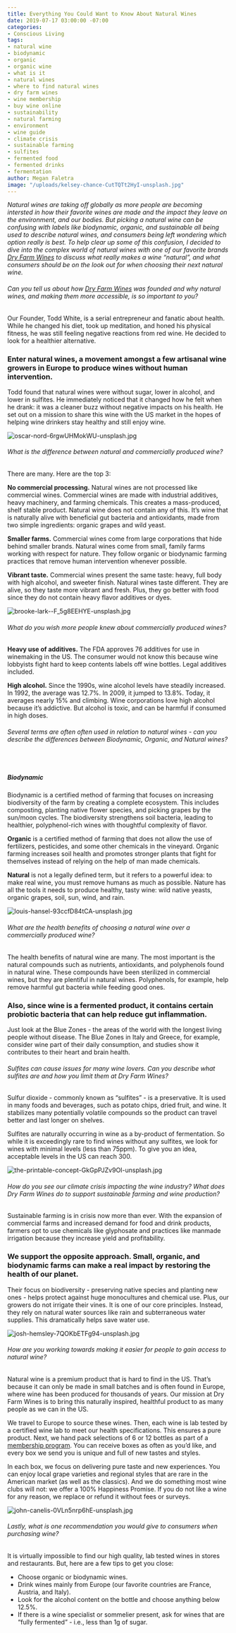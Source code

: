 ```yaml
---
title: Everything You Could Want to Know About Natural Wines
date: 2019-07-17 03:00:00 -07:00
categories:
- Conscious Living
tags:
- natural wine
- biodynamic
- organic
- organic wine
- what is it
- natural wines
- where to find natural wines
- dry farm wines
- wine membership
- buy wine online
- sustainability
- natural farming
- environment
- wine guide
- climate crisis
- sustainable farming
- sulfites
- fermented food
- fermented drinks
- fermentation
author: Megan Faletra
image: "/uploads/kelsey-chance-CutTQTt2HyI-unsplash.jpg"
---
```


_Natural wines are taking off globally as more people are becoming intersted in how their favorite wines are made and the impact they leave on the environment, and our bodies. But picking a natural wine can be confusing with labels like biodynamic, organic, and sustainable all being used to describe natural wines, and consumers being left wondering which option really is best. To help clear up some of this confusion, I decided to dive into the complex world of natural wines with one of our favorite brands [Dry Farm Wines](https://www.dryfarmwines.com/) to discuss what really makes a wine “natural”, and what consumers should be on the look out for when choosing their next natural wine._

###### Can you tell us about how [Dry Farm Wines](https://www.dryfarmwines.com/) was founded and why natural wines, and making them more accessible, is so important to you?

Our Founder, Todd White, is a serial entrepreneur and fanatic about health. While he changed his diet, took up meditation, and honed his physical fitness, he was still feeling negative reactions from red wine. He decided to look for a healthier alternative. 

### Enter natural wines, a movement amongst a few artisanal wine growers in Europe to produce wines without human intervention. 

Todd found that natural wines were without sugar, lower in alcohol, and lower in sulfites. He immediately noticed that it changed how he felt when he drank: it was a cleaner buzz without negative impacts on his health. He set out on a mission to share this wine with the US market in the hopes of helping wine drinkers stay healthy and still enjoy wine. 

![oscar-nord-6rgwUHMokWU-unsplash.jpg](/uploads/oscar-nord-6rgwUHMokWU-unsplash.jpg)

###### What is the difference between natural and commercially produced wine?

There are many. Here are the top 3:
  
**No commercial processing.** Natural wines are not processed like commercial wines. Commercial wines are made with industrial additives, heavy machinery, and farming chemicals. This creates a mass-produced, shelf stable product. Natural wine does not contain any of this. It’s wine that is naturally alive with beneficial gut bacteria and antioxidants, made from two simple ingredients: organic grapes and wild yeast. 

**Smaller farms.** Commercial wines come from large corporations that hide behind smaller brands. Natural wines come from small, family farms working with respect for nature. They follow organic or biodynamic farming practices that remove human intervention whenever possible.

**Vibrant taste.** Commercial wines present the same taste: heavy, full body with high alcohol, and sweeter finish. Natural wines taste different. They are alive, so they taste more vibrant and fresh. Plus, they go better with food since they do not contain heavy flavor additives or dyes.    

![brooke-lark--F_5g8EEHYE-unsplash.jpg](/uploads/brooke-lark--F_5g8EEHYE-unsplash.jpg)

###### What do you wish more people knew about commercially produced wines?

**Heavy use of additives.** The FDA approves 76 additives for use in winemaking in the US. The consumer would not know this because wine lobbyists fight hard to keep contents labels off wine bottles. Legal additives included. 

**High alcohol.** Since the 1990s, wine alcohol levels have steadily increased. In 1992, the average was 12.7%. In 2009, it jumped to 13.8%. Today, it averages nearly 15% and climbing. Wine corporations love high alcohol because it’s addictive. But alcohol is toxic, and can be harmful if consumed in high doses.

###### Several terms are often often used in relation to natural wines - can you describe the differences between Biodynamic, Organic, and Natural wines?
<br>

##### Biodynamic

Biodynamic is a certified method of farming that focuses on increasing biodiversity of the farm by creating a complete ecosystem. This includes composting, planting native flower species, and picking grapes by the sun/moon cycles. The biodiversity strengthens soil bacteria, leading to healthier, polyphenol-rich wines with thoughtful complexity of flavor.

**Organic** is a certified method of farming that does not allow the use of fertilizers, pesticides, and some other chemicals in the vineyard. Organic farming increases soil health and promotes stronger plants that fight for themselves instead of relying on the help of man made chemicals.

**Natural** is not a legally defined term, but it refers to a powerful idea: to make real wine, you must remove humans as much as possible. Nature has all the tools it needs to produce healthy, tasty wine: wild native yeasts, organic grapes, soil, sun, wind, and rain.    

![louis-hansel-93ccfD84tCA-unsplash.jpg](/uploads/louis-hansel-93ccfD84tCA-unsplash.jpg)

###### What are the health benefits of choosing a natural wine over a commercially produced wine?

The health benefits of natural wine are many. The most important is the natural compounds such as nutrients, antioxidants, and polyphenols found in natural wine. These compounds have been sterilized in commercial wines, but they are plentiful in natural wines. Polyphenols, for example, help remove harmful gut bacteria while feeding good ones. 

### Also, since wine is a fermented product, it contains certain probiotic bacteria that can help reduce gut inflammation. 

Just look at the Blue Zones - the areas of the world with the longest living people without disease. The Blue Zones in Italy and Greece, for example, consider wine part of their daily consumption, and studies show it contributes to their heart and brain health.  

###### Sulfites can cause issues for many wine lovers. Can you describe what sulfites are and how you limit them at Dry Farm Wines?

Sulfur dioxide - commonly known as “sulfites” - is a preservative. It is used in many foods and beverages, such as potato chips, dried fruit, and wine. It stabilizes many potentially volatile compounds so the product can travel better and last longer on shelves. 

Sulfites are naturally occurring in wine as a by-product of fermentation. So while it is exceedingly rare to find wines without any sulfites, we look for wines with minimal levels (less than 75ppm). To give you an idea, acceptable levels in the US can reach 300. 

![the-printable-concept-GkGpPJZv9OI-unsplash.jpg](/uploads/the-printable-concept-GkGpPJZv9OI-unsplash.jpg)

###### How do you see our climate crisis impacting the wine industry? What does Dry Farm Wines do to support sustainable farming and wine production?

Sustainable farming is in crisis now more than ever. With the expansion of commercial farms and increased demand for food and drink products, farmers opt to use chemicals like glyphosate and practices like manmade irrigation because they increase yield and profitability.   

### We support the opposite approach. Small, organic, and biodynamic farms can make a real impact by restoring the health of our planet. 

Their focus on biodiversity - preserving native species and planting new ones - helps protect against huge monocultures and chemical use. Plus, our growers do not irrigate their vines. It is one of our core principles. Instead, they rely on natural water sources like rain and subterraneous water supplies. This dramatically helps save water use. 

![josh-hemsley-7QOKbETFg94-unsplash.jpg](/uploads/josh-hemsley-7QOKbETFg94-unsplash.jpg)

###### How are you working towards making it easier for people to gain access to natural wine? 

Natural wine is a premium product that is hard to find in the US. That’s because it can only be made in small batches and is often found in Europe, where wine has been produced for thousands of years. Our mission at Dry Farm Wines is to bring this naturally inspired, healthful product to as many people as we can in the US. 

We travel to Europe to source these wines. Then, each wine is lab tested by a certified wine lab to meet our health specifications. This ensures a pure product. Next, we hand pack selections of 6 or 12 bottles as part of a [membership program](https://www.dryfarmwines.com/products/wine-membership). You can receive boxes as often as you’d like, and every box we send you is unique and full of new tastes and styles.

In each box, we focus on delivering pure taste and new experiences. You can enjoy local grape varieties and regional styles that are rare in the American market (as well as the classics). And we do something most wine clubs will not: we offer a 100% Happiness Promise. If you do not like a wine for any reason, we replace or refund it without fees or surveys.   

![john-canelis-0VLn5nrp6hE-unsplash.jpg](/uploads/john-canelis-0VLn5nrp6hE-unsplash.jpg)

###### Lastly, what is one recommendation you would give to consumers when purchasing wine?

It is virtually impossible to find our high quality, lab tested wines in stores and restaurants. But, here are a few tips to get you close:

- Choose organic or biodynamic wines.
- Drink wines mainly from Europe (our favorite countries are France, Austria, and Italy). 
- Look for the alcohol content on the bottle and choose anything below 12.5%.
- If there is a wine specialist or sommelier present, ask for wines that are “fully fermented” - i.e., less than 1g of sugar. 